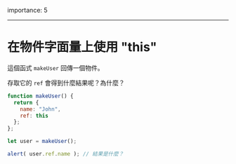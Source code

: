 importance: 5

---

# 在物件字面量上使用 "this"

這個函式 `makeUser` 回傳一個物件。

存取它的 `ref` 會得到什麼結果呢？為什麼？

```js
function makeUser() {
  return {
    name: "John",
    ref: this
  };
};

let user = makeUser();

alert( user.ref.name ); // 結果是什麼？
```

